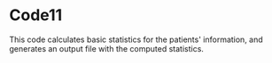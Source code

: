 # Code11
This code calculates basic statistics for the patients' information, and generates an output file with the computed statistics.
